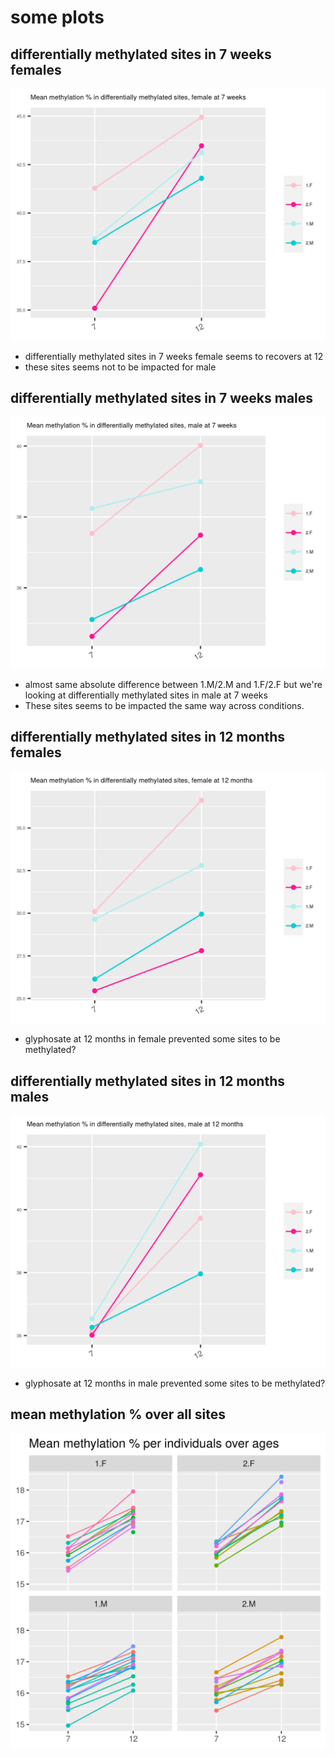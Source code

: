 # some plots  

## differentially methylated sites in 7 weeks females
![](../img/means_sigsitesff7.png)

- differentially methylated sites in 7 weeks female seems to recovers at 12
- these sites seems not to be impacted for male 


## differentially methylated sites in 7 weeks males
![](../img/means_sigsitesfm7.png) 

- almost same absolute difference between 1.M/2.M and 1.F/2.F but we're looking at differentially methylated sites in male at 7 weeks
- These sites seems to be impacted the same way across conditions. 


## differentially methylated sites in 12 months females
![](../img/means_sigsitesff12.png)

- glyphosate at 12 months in female prevented some sites to be methylated?


## differentially methylated sites in 12 months males
![](../img/means_sigsitesfm12.png)
 
- glyphosate at 12 months in male prevented some sites to be methylated? 


## mean methylation % over all sites
![](../img/means_ind.png) 


